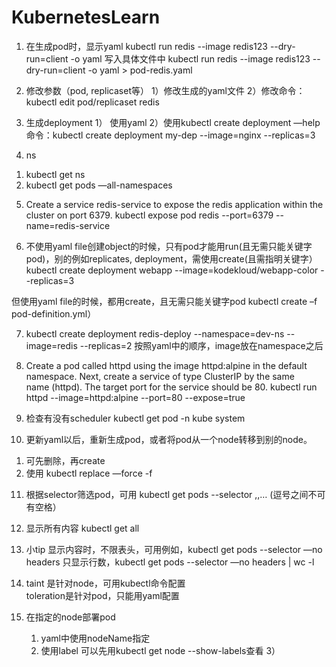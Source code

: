 # KubernetesLearn

1. 在生成pod时，显示yaml
kubectl run redis --image redis123 --dry-run=client -o yaml
写入具体文件中
kubectl run redis --image redis123 --dry-run=client -o yaml > pod-redis.yaml

2. 修改参数（pod, replicaset等）
1）修改生成的yaml文件
2）修改命令：kubectl edit pod/replicaset redis

3. 生成deployment
1） 使用yaml
2）使用kubectl create deployment —help 命令：kubectl create deployment my-dep --image=nginx --replicas=3

4. ns
1) kubectl get ns
2) kubectl get pods —all-namespaces

5. Create a service redis-service to expose the redis application within the cluster on port 6379.
kubectl expose pod redis --port=6379 --name=redis-service

6. 不使用yaml file创建object的时候，只有pod才能用run(且无需只能关键字pod)，别的例如replicates, deployment，需使用create(且需指明关键字）
kubectl create deployment webapp --image=kodekloud/webapp-color --replicas=3

但使用yaml file的时候，都用create，且无需只能关键字pod
kubectl create –f pod-definition.yml）

7. kubectl create deployment redis-deploy --namespace=dev-ns  --image=redis --replicas=2
按照yaml中的顺序，image放在namespace之后

8. Create a pod called httpd using the image httpd:alpine in the default namespace. Next, create a service of type ClusterIP by the same name (httpd). The target port for the service should be 80.
kubectl run httpd --image=httpd:alpine --port=80 --expose=true

9. 检查有没有scheduler
kubectl get pod -n kube system

10. 更新yaml以后，重新生成pod，或者将pod从一个node转移到别的node。
1) 可先删除，再create
2) 使用 kubectl replace —force -f <yaml>

11. 根据selector筛选pod，可用
kubectl get pods --selector <items1>,<items2>,… (逗号之间不可有空格）

12. 显示所有内容
kubectl get all

13. 小tip
显示内容时，不限表头，可用例如，kubectl get pods --selector <items> —no headers
只显示行数，kubectl get pods --selector <items> —no headers | wc -l

14. taint 是针对node，可用kubectl命令配置   
    toleration是针对pod，只能用yaml配置

16. 在指定的node部署pod
    1) yaml中使用nodeName指定
    2) 使用label
       可以先用kubectl get node --show-labels查看
    3） 
